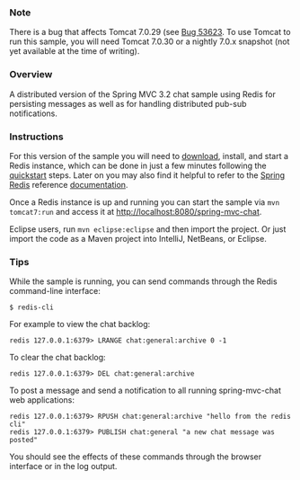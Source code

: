 
### Note

There is a bug that affects Tomcat 7.0.29 (see [Bug 53623](https://issues.apache.org/bugzilla/show_bug.cgi?id=53623). To use Tomcat to run this sample, you will need Tomcat 7.0.30 or a nightly 7.0.x snapshot (not yet available at the time of writing).

### Overview

A distributed version of the Spring MVC 3.2 chat sample using Redis for persisting messages as well as for handling distributed pub-sub notifications.

### Instructions

For this version of the sample you will need to [download](http://redis.io/download), install, and start a Redis instance, which can be done in just a few minutes following the [quickstart](http://redis.io/topics/quickstart) steps. Later on you may also find it helpful to refer to the [Spring Redis](http://www.springsource.org/spring-data/redis) reference [documentation](http://static.springsource.org/spring-data/data-redis/docs/current/reference/).

Once a Redis instance is up and running you can start the sample via `mvn tomcat7:run` and access it at [http://localhost:8080/spring-mvc-chat](http://localhost:8080/spring-mvc-chat).

Eclipse users, run `mvn eclipse:eclipse` and then import the project. Or just import the code as a Maven project into IntelliJ, NetBeans, or Eclipse.

### Tips

While the sample is running, you can send commands through the Redis command-line interface:
````
$ redis-cli
````

For example to view the chat backlog:
````
redis 127.0.0.1:6379> LRANGE chat:general:archive 0 -1
````

To clear the chat backlog:
````
redis 127.0.0.1:6379> DEL chat:general:archive
````

To post a message and send a notification to all running spring-mvc-chat web applications:
````
redis 127.0.0.1:6379> RPUSH chat:general:archive "hello from the redis cli"
redis 127.0.0.1:6379> PUBLISH chat:general "a new chat message was posted"
````

You should see the effects of these commands through the browser interface or in the log output.
